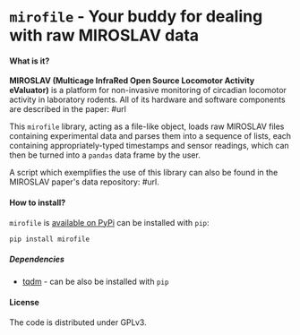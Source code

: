 # `mirofile` - Your buddy for dealing with raw MIROSLAV data

#### What is it?

**MIROSLAV (Multicage InfraRed Open Source Locomotor Activity eValuator)** is a platform for non-invasive monitoring of circadian locomotor activity in laboratory rodents. All of its hardware and software components are described in the paper: #url

This `mirofile` library, acting as a file-like object, loads raw MIROSLAV files containing experimental data and parses them into a sequence of lists, each containing appropriately-typed timestamps and sensor readings, which can then be turned into a `pandas` data frame by the user.

A script which exemplifies the use of this library can also be found in the MIROSLAV paper's data repository: #url.

#### How to install?

`mirofile` is [available on PyPi](https://pypi.org/project/mirofile/) can be installed with `pip`:

```bash
pip install mirofile
```

##### Dependencies

 * [tqdm](https://pypi.org/project/tqdm/) - can be also be installed with `pip`

#### License

The code is distributed under GPLv3.
